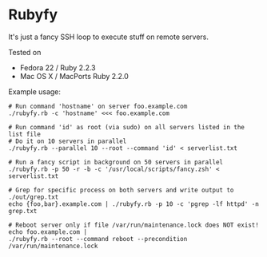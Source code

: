 Rubyfy
======

It's just a fancy SSH loop to execute stuff on remote servers.

Tested on

* Fedora 22 / Ruby 2.2.3
* Mac OS X / MacPorts Ruby 2.2.0

Example usage:

```
# Run command 'hostname' on server foo.example.com
./rubyfy.rb -c 'hostname' <<< foo.example.com

# Run command 'id' as root (via sudo) on all servers listed in the list file
# Do it on 10 servers in parallel
./rubyfy.rb --parallel 10 --root --command 'id' < serverlist.txt

# Run a fancy script in background on 50 servers in parallel
./rubyfy.rb -p 50 -r -b -c '/usr/local/scripts/fancy.zsh' < serverlist.txt

# Grep for specific process on both servers and write output to ./out/grep.txt
echo {foo,bar}.example.com | ./rubyfy.rb -p 10 -c 'pgrep -lf httpd' -n grep.txt

# Reboot server only if file /var/run/maintenance.lock does NOT exist!
echo foo.example.com |
./rubyfy.rb --root --command reboot --precondition /var/run/maintenance.lock
```


